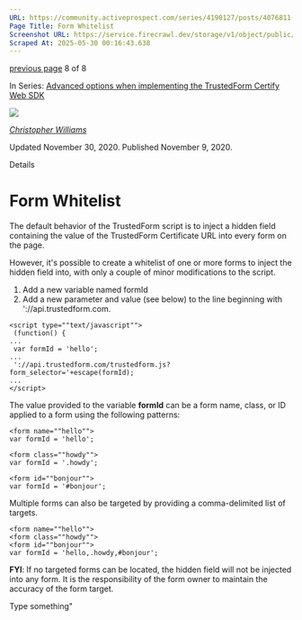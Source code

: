 ```yaml
---
URL: https://community.activeprospect.com/series/4190127/posts/4076811-form-whitelist
Page Title: Form Whitelist
Screenshot URL: https://service.firecrawl.dev/storage/v1/object/public/media/screenshot-b5b7fe98-b26d-4777-82e7-bbd767e3c023.png
Scraped At: 2025-05-30 00:16:43.638
---
```


[previous page](https://community.activeprospect.com/series/4190127/posts/4806725-trustedform-certify-failure-reasons) 8 of 8

In Series: [Advanced options when implementing the TrustedForm Certify Web SDK](https://community.activeprospect.com/series/4190127-advanced-options-when-implementing-the-trustedform-certify-web-sdk)

[![](https://content2.bloomfire.com/avatars/users/1405246/thumb/thumbnail.png?f=1620827893&Expires=1748567782&Signature=p0pT1~1wcR-gU81DO8z6IZiv7o~WLLN~4VM~imVO9S8k93mWAt02SeJ40QznEe5d6Ai9pIg8F7Cj-Cf-PtYsqGGz9kltuFc9PZW5VIZ5usj62ZjwCDxc0sQE~eGKLaHogaFAIo7y0O92bwwb5j0-aXxdN97HXq71EOHRsgOAXa6y-lLup33TTtsLcWa75mamconkz6MIiu8qQIGq5CW6tgTvHu~RjCUSCq8hX9ygzZnaI2RrR~mRdiMyTznqQm0hKZieqZCsJGMGmmp1qq4fJZ9j0dA4csGdNfoR5Lu2Ug16n93fzXNCHyzB5kaRl6cbgmNM~5ii9HlDqH8LUVaAlw__&Key-Pair-Id=APKAIDFCFZ2UHE5LPIUA)](https://community.activeprospect.com/memberships/7846678-christopher-williams)

[_Christopher Williams_](https://community.activeprospect.com/memberships/7846678-christopher-williams)

Updated November 30, 2020. Published November 9, 2020.

Details

# Form Whitelist

The default behavior of the TrustedForm script is to inject a hidden field containing the value of the TrustedForm Certificate URL into every form on the page.

However, it's possible to create a whitelist of one or more forms to inject the hidden field into, with only a couple of minor modifications to the script.

1. Add a new variable named formId
2. Add a new parameter and value (see below) to the line beginning with '://api.trustedform.com.

```
<script type=""text/javascript"">
 (function() {
...
 var formId = 'hello';
...
 '://api.trustedform.com/trustedform.js?form_selector='+escape(formId);
...
</script>
```

The value provided to the variable **formId** can be a form name, class, or ID applied to a form using the following patterns:

```
<form name=""hello"">
var formId = 'hello';

<form class=""howdy"">
var formId = '.howdy';

<form id=""bonjour"">
var formId = '#bonjour';
```

Multiple forms can also be targeted by providing a comma-delimited list of targets.

```
<form name=""hello"">
<form class=""howdy"">
<form id=""bonjour"">
var formId = 'hello,.howdy,#bonjour';
```

**FYI**: If no targeted forms can be located, the hidden field will not be injected into any form. It is the responsibility of the form owner to maintain the accuracy of the form target.

Type something"

